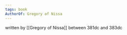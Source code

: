 ```yaml
---
tags: book
AuthorOf: Gregory of Nissa
---
```


written by [[Gregory of Nissa]] between  381dc  and  383dc

